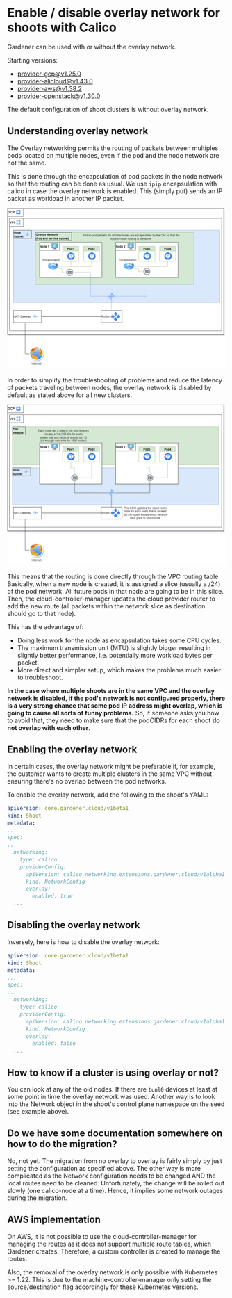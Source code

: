 # Enable / disable overlay network for shoots with Calico
Gardener can be used with or without the overlay network.

Starting versions:
- [provider-gcp@v1.25.0](https://github.com/gardener/gardener-extension-provider-gcp/releases/tag/v1.25.0)
- [provider-alicloud@v1.43.0](https://github.com/gardener/gardener-extension-provider-alicloud/releases/tag/v1.43.0)
- [provider-aws@v1.38.2](https://github.com/gardener/gardener-extension-provider-aws/releases/tag/v1.38.2)
- [provider-openstack@v1.30.0](https://github.com/gardener/gardener-extension-provider-openstack/releases/tag/v1.30.0)

The default configuration of shoot clusters is without overlay network.

## Understanding overlay network
The Overlay networking permits the routing of packets between multiples pods located on multiple nodes, even if the pod and the node network are not the same.

This is done through the encapsulation of pod packets in the node network so that the routing can be done as usual. We use `ipip` encapsulation with calico in case the overlay network is enabled. This (simply put) sends an IP packet as workload in another IP packet.

![](./assets/Overlay-Network.drawio.png)

In order to simplify the troubleshooting of problems and reduce the latency of packets traveling between nodes, the overlay network is disabled by default as stated above for all new clusters.

![](./assets/No-Overlay-Network.drawio.png)

This means that the routing is done directly through the VPC routing table. Basically, when a new node is created, it is assigned a slice (usually a /24) of the pod network. All future pods in that node are going to be in this slice. Then, the cloud-controller-manager updates the cloud provider router to add the new route (all packets within the network slice as destination should go to that node).

This has the advantage of:
- Doing less work for the node as encapsulation takes some CPU cycles.
- The maximum transmission unit (MTU) is slightly bigger resulting in slightly better performance, i.e. potentially more workload bytes per packet.
- More direct and simpler setup, which makes the problems much easier to troubleshoot.

**In the case where multiple shoots are in the same VPC and the overlay network is disabled, if the pod's network is not configured properly, there is a very strong chance that some pod IP address might overlap, which is going to cause all sorts of funny problems.** So, if someone asks you how to avoid that, they need to make sure that the podCIDRs for each shoot **do not overlap with each other**.

## Enabling the overlay network
In certain cases, the overlay network might be preferable if, for example, the customer wants to create multiple clusters in the same VPC without ensuring there's no overlap between the pod networks.

To enable the overlay network, add the following to the shoot's YAML:
```yaml
apiVersion: core.gardener.cloud/v1beta1
kind: Shoot
metadata:
...
spec:
...
  networking:
    type: calico
    providerConfig:
      apiVersion: calico.networking.extensions.gardener.cloud/v1alpha1
      kind: NetworkConfig
      overlay:
        enabled: true
  ...
```

## Disabling the overlay network
Inversely, here is how to disable the overlay network:
```yaml
apiVersion: core.gardener.cloud/v1beta1
kind: Shoot
metadata:
...
spec:
...
  networking:
    type: calico
    providerConfig:
      apiVersion: calico.networking.extensions.gardener.cloud/v1alpha1
      kind: NetworkConfig
      overlay:
        enabled: false
  ...
```

## How to know if a cluster is using overlay or not?
You can look at any of the old nodes. If there are `tunl0` devices at least at some point in time the overlay network was used.
Another way is to look into the Network object in the shoot's control plane namespace on the seed (see example above).

## Do we have some documentation somewhere on how to do the migration?
No, not yet. The migration from no overlay to overlay is fairly simply by just setting the configuration as specified above. The other way is more complicated as the Network configuration needs to be changed AND the local routes need to be cleaned.
Unfortunately, the change will be rolled out slowly (one calico-node at a time). Hence, it implies some network outages during the migration.

## AWS implementation
On AWS, it is not possible to use the cloud-controller-manager for managing the routes as it does not support multiple route tables, which Gardener creates. Therefore, a custom controller is created to manage the routes.

Also, the removal of the overlay network is only possible with Kubernetes >= 1.22. This is due to the machine-controller-manager only setting the source/destination flag accordingly for these Kubernetes versions.